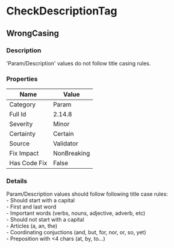 ﻿---  
uid: Validator_2_14_8  
---

# CheckDescriptionTag

## WrongCasing

### Description

'Param\/Description' values do not follow title casing rules.

### Properties

| Name         | Value       |
| ------------ | ----------- |
| Category     | Param       |
| Full Id      | 2.14.8      |
| Severity     | Minor       |
| Certainty    | Certain     |
| Source       | Validator   |
| Fix Impact   | NonBreaking |
| Has Code Fix | False       |

### Details

Param\/Description values should follow following title case rules:  
\- Should start with a capital  
    \- First and last word  
    \- Important words (verbs, nouns, adjective, adverb, etc)  
\- Should not start with a capital  
    \- Articles (a, an, the)  
    \- Coordinating conjuctions (and, but, for, nor, or, so, yet)  
    \- Preposition with \<4 chars (at, by, to...)
